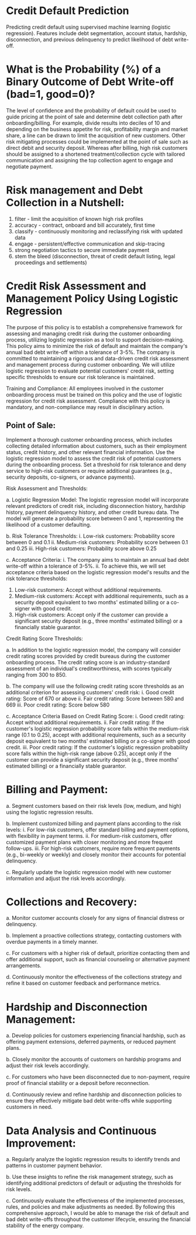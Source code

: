 # Credit Default Prediction
Predicting credit default using supervised machine learning (logistic regression). Features include debt segmentation, account status, hardship, disconnection, and previous delinquency to predict likelihood of debt write-off.

# What is the Probability (%) of a Binary Outcome of Debt Write-off (bad=1, good=0)?

The level of confidence and the probability of default could be used to guide pricing at the point of sale and determine debt collection path after onboarding/billing. For example, divide results into deciles of 10 and depending on the business appetite for risk, profitability margin and market share, a line can be drawn to limit the acquisition of new customers. Other risk mitigating processes could be implemented at the point of sale such as direct debit and security deposit. Whereas after billing, high risk customers should be assigned to a shortened treatment/collection cycle with tailored communication and assigning the top collection agent to engage and negotiate payment.  

# Risk management and Debt Collection in a Nutshell: 

1) filter - limit the acquisition of known high risk profiles
2) accuracy - contract, onboard and bill accurately, first time 
3) classify - continuously monitoring and reclassifying risk with updated data 
4) engage - persistent/effective communication and skip-tracing 
5) strong negotiation tactics to secure immediate payment
6) stem the bleed (disconnection, threat of credit default listing, legal proceedings and settlements)

# Credit Risk Assessment and Management Policy Using Logistic Regression

The purpose of this policy is to establish a comprehensive framework for assessing and managing credit risk during the customer onboarding process, utilizing logistic regression as a tool to support decision-making. This policy aims to minimize the risk of default and maintain the company's annual bad debt write-off within a tolerance of 3-5%. The company is committed to maintaining a rigorous and data-driven credit risk assessment and management process during customer onboarding. We will utilize logistic regression to evaluate potential customers' credit risk, setting specific thresholds to ensure our risk tolerance is maintained. 

Training and Compliance:
All employees involved in the customer onboarding process must be trained on this policy and the use of logistic regression for credit risk assessment. Compliance with this policy is mandatory, and non-compliance may result in disciplinary action.

## Point of Sale:
Implement a thorough customer onboarding process, which includes collecting detailed information about customers, such as their employment status, credit history, and other relevant financial information. Use the logistic regression model to assess the credit risk of potential customers during the onboarding process. Set a threshold for risk tolerance and deny service to high-risk customers or require additional guarantees (e.g., security deposits, co-signers, or advance payments).

Risk Assessment and Thresholds:

a. Logistic Regression Model: 
The logistic regression model will incorporate relevant predictors of credit risk, including disconnection history, hardship history, payment delinquency history, and other credit bureau data. The model will generate a probability score between 0 and 1, representing the likelihood of a customer defaulting.

b. Risk Tolerance Thresholds:
  i. Low-risk customers: Probability score between 0 and 0.1
  ii. Medium-risk customers: Probability score between 0.1 and 0.25
  iii. High-risk customers: Probability score above 0.25

c. Acceptance Criteria:
  i. The company aims to maintain an annual bad debt write-off within a tolerance of 3-5%.
  ii. To achieve this, we will set acceptance criteria based on the logistic regression model's results and the risk tolerance thresholds:

1. Low-risk customers: Accept without additional requirements.
2. Medium-risk customers: Accept with additional requirements, such as a security deposit equivalent to two months' estimated billing or a co-signer with good credit.
3. High-risk customers: Accept only if the customer can provide a significant security deposit (e.g., three months' estimated billing) or a financially stable guarantor.

Credit Rating Score Thresholds:

a. In addition to the logistic regression model, the company will consider credit rating scores provided by credit bureaus during the customer onboarding process. The credit rating score is an industry-standard assessment of an individual's creditworthiness, with scores typically ranging from 300 to 850.

b. The company will use the following credit rating score thresholds as an additional criterion for assessing customers' credit risk:
  i. Good credit rating: Score of 670 or above
  ii. Fair credit rating: Score between 580 and 669
  iii. Poor credit rating: Score below 580

c. Acceptance Criteria Based on Credit Rating Score:
  i. Good credit rating: Accept without additional requirements.
  ii. Fair credit rating: If the customer's logistic regression probability score falls within the medium-risk range (0.1 to 0.25), accept with additional     requirements, such as a security deposit equivalent to two months' estimated billing or a co-signer with good credit.
  iii. Poor credit rating: If the customer's logistic regression probability score falls within the high-risk range (above 0.25), accept only if the customer can provide a significant security deposit (e.g., three months' estimated billing) or a financially stable guarantor.


# Billing and Payment:
a. Segment customers based on their risk levels (low, medium, and high) using the logistic regression results.

b. Implement customized billing and payment plans according to the risk levels:
i. For low-risk customers, offer standard billing and payment options, with flexibility in payment terms.
ii. For medium-risk customers, offer customized payment plans with closer monitoring and more frequent follow-ups.
iii. For high-risk customers, require more frequent payments (e.g., bi-weekly or weekly) and closely monitor their accounts for potential delinquency.

c. Regularly update the logistic regression model with new customer information and adjust the risk levels accordingly.

# Collections and Recovery:

a. Monitor customer accounts closely for any signs of financial distress or delinquency.

b. Implement a proactive collections strategy, contacting customers with overdue payments in a timely manner.

c. For customers with a higher risk of default, prioritize contacting them and offer additional support, such as financial counseling or alternative payment arrangements.

d. Continuously monitor the effectiveness of the collections strategy and refine it based on customer feedback and performance metrics.

# Hardship and Disconnection Management:

a. Develop policies for customers experiencing financial hardship, such as offering payment extensions, deferred payments, or reduced payment plans.

b. Closely monitor the accounts of customers on hardship programs and adjust their risk levels accordingly.

c. For customers who have been disconnected due to non-payment, require proof of financial stability or a deposit before reconnection.

d. Continuously review and refine hardship and disconnection policies to ensure they effectively mitigate bad debt write-offs while supporting customers in need.

# Data Analysis and Continuous Improvement:

a. Regularly analyze the logistic regression results to identify trends and patterns in customer payment behavior.

b. Use these insights to refine the risk management strategy, such as identifying additional predictors of default or adjusting the thresholds for risk levels.

c. Continuously evaluate the effectiveness of the implemented processes, rules, and policies and make adjustments as needed.
By following this comprehensive approach, I would be able to manage the risk of default and bad debt write-offs throughout the customer lifecycle, ensuring the financial stability of the energy company.




